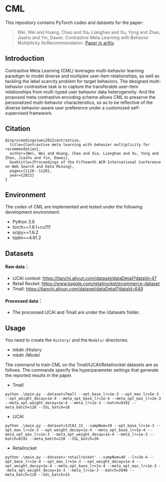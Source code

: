 # CML

This repository contains PyTorch codes and datasets for the paper:

> Wei, Wei and Huang, Chao and Xia, Lianghao and Xu, Yong and Zhao, Jiashu and Yin, Dawei. Contrastive Meta Learning with Behavior Multiplicity forRecommendation. <a href='https://arxiv.org/pdf/2202.08523.pdf'>Paper in arXiv</a>.


## Introduction
Contrastive Meta Learning (CML) leverages multi-behavior learning paradigm to model diverse and multiplex user-item relationships, as well as tackling the label scarcity problem for target behaviors. The designed multi-behavior contrastive task is to capture the transferable user-item relationships from multi-typed user behavior data heterogeneity. And the proposed meta contrastive encoding scheme allows CML to preserve the personalized multi-behavior characteristics, so as to be reflective of the diverse behavior-aware user preference under a customized self-supervised framework.


## Citation
```
@inproceedings{wei2022contrastive,
  title={Contrastive meta learning with behavior multiplicity for recommendation},
  author={Wei, Wei and Huang, Chao and Xia, Lianghao and Xu, Yong and Zhao, Jiashu and Yin, Dawei},
  booktitle={Proceedings of the Fifteenth ACM International Conference on Web Search and Data Mining},
  pages={1120--1128},
  year={2022}
}
```


## Environment

The codes of CML are implemented and tested under the following development environment:

- Python 3.6
- torch==1.8.1+cu111
- scipy==1.6.2
- tqdm==4.61.2



## Datasets

#### Raw data：
- IJCAI contest:  https://tianchi.aliyun.com/dataset/dataDetail?dataId=47
- Retail Rocket: https://www.kaggle.com/retailrocket/ecommerce-dataset
- Tmall:  https://tianchi.aliyun.com/dataset/dataDetail?dataId=649 
#### Processed data：
- The processed IJCAI and Tmall are under the /datasets folder.


## Usage
You need to create the `History/` and the `Models/` directories. 
- mkdir /History
- mkdir /Model 

The command to train CML on the Tmall/IJCAI/Retailrocket datasets are as follows. The commands specify the hyperparameter settings that generate the reported results in the paper.

* Tmall
```
python .\main.py --dataset=Tmall --opt_base_lr=1e-3 --opt_max_lr=5e-3 --opt_weight_decay=1e-4 --meta_opt_base_lr=1e-4 --meta_opt_max_lr=2e-3 --meta_opt_weight_decay=1e-4 --meta_lr=1e-3 --batch=8192 --meta_batch=128 --SSL_batch=18
```
* IJCAI
```
python .\main.py --dataset=IJCAI_15 --sampNum=10 --opt_base_lr=1e-3 --opt_max_lr=2e-3 --opt_weight_decay=1e-4 --meta_opt_base_lr=1e-4 --meta_opt_max_lr=1e-3 --meta_opt_weight_decay=1e-4 --meta_lr=1e-3 --batch=8192 --meta_batch=128 --SSL_batch=30 
```
* Retailrocket
```
python .\main.py --dataset='retailrocket' --sampNum=40 --lr=3e-4 --opt_base_lr=1e-4 --opt_max_lr=1e-3 --opt_weight_decay=1e-4 --opt_weight_decay=1e-4 --meta_opt_base_lr=1e-4 --meta_opt_max_lr=1e-3 --meta_opt_weight_decay=1e-3 --meta_lr=1e-3 --batch=2048 --meta_batch=128 --SSL_batch=15
```         
        


<!-- Important arguments:
* `reg`: It is the weight for weight-decay regularization. We tune this hyperparameter from the set `{1e-2, 1e-3, 1e-4, 1e-5}`.
* `ssl_reg`: This is the weight for the hypergraph-graph contrastive learning loss. The value is tuned from `1e-2` to `1e-8`.
* `temp`: This is the temperature factor in the InfoNCE loss in our contrastive learning. The value is selected from `{10, 3, 1, 0.3, 0.1}`.
* `keepRate`: It denotes the rate to keep edges in the graph dropout, which is tuned from `{0.25, 0.5, 0.75, 1.0}`.
 -->





<!-- ## Acknowledgement
 -->








